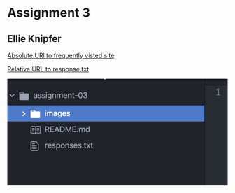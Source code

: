 # Assignment 3
## Ellie Knipfer

[Absolute URl to frequently visted site](www.google.com)

[Relative URL to response.txt](../assignment-03/responses.txt)

![Relative URl to screenshot](./images/atom-screenshot-1.png)
